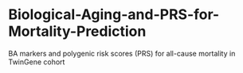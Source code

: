 # Biological-Aging-and-PRS-for-Mortality-Prediction
BA markers and polygenic risk scores (PRS) for all-cause mortality in TwinGene cohort
